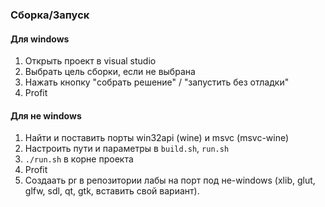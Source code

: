 ### Сборка/Запуск
#### Для windows
1. Открыть проект в visual studio
2. Выбрать цель сборки, если не выбрана
3. Нажать кнопку "собрать решение" / "запустить без отладки"
4. Profit
#### Для не windows
1. Найти и поставить порты win32api (wine) и msvc (msvc-wine)
2. Настроить пути и параметры в `build.sh`, `run.sh`
3. `./run.sh` в корне проекта
4. Profit
5. Создаать pr в репозитории лабы на порт под не-windows (xlib, glut, glfw, sdl, qt, gtk, вставить свой вариант).
